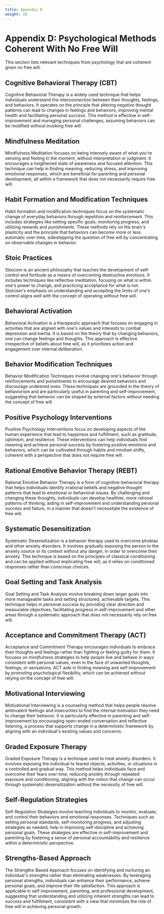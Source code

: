 ```yaml
---
title: Appendix D
weight: 10
---
```

# Appendix D: Psychological Methods Coherent With No Free Will

This section lists relevant techniques from psychology that are coherent given no free will.

## Cognitive Behavioral Therapy (CBT)

Cognitive Behavioral Therapy is a widely used technique that helps individuals understand the interconnection between their thoughts, feelings, and behaviors. It operates on the principle that altering negative thought patterns can lead to changes in feelings and behaviors, improving mental health and facilitating personal success. This method is effective in self-improvement and managing personal challenges, assuming behaviors can be modified without invoking free will.

## Mindfulness Meditation

Mindfulness Meditation focuses on being intensely aware of what you're sensing and feeling in the moment, without interpretation or judgment. It encourages a heightened state of awareness and focused attention. This technique can help in finding meaning, reducing stress, and improving emotional responses, which are beneficial for parenting and personal development, all within a framework that does not necessarily require free will.

## Habit Formation and Modification Techniques

Habit formation and modification techniques focus on the systematic change of everyday behaviors through repetition and reinforcement. This includes strategies like setting specific goals, monitoring progress, and utilizing rewards and punishments. These methods rely on the brain's plasticity and the principle that behaviors can become more or less automatic over time, sidestepping the question of free will by concentrating on observable changes in behavior.

## Stoic Practices

Stoicism is an ancient philosophy that teaches the development of self-control and fortitude as a means of overcoming destructive emotions. It includes techniques like reflective meditation, focusing on what is within one's power to change, and practicing acceptance for what is not. Stoicism's emphasis on understanding and accepting the limits of one's control aligns well with the concept of operating without free will.

## Behavioral Activation

Behavioral Activation is a therapeutic approach that focuses on engaging in activities that are aligned with one's values and interests to combat depression and inertia. It is based on the theory that by changing behaviors, one can change feelings and thoughts. This approach is effective irrespective of beliefs about free will, as it prioritizes action and engagement over internal deliberation.

## Behavior Modification Techniques

Behavior Modification Techniques involve changing one's behavior through reinforcements and punishments to encourage desired behaviors and discourage undesired ones. These techniques are grounded in the theory of behaviorism and are particularly useful in parenting and self-improvement, suggesting that behavior can be shaped by external factors without needing the concept of free will.

## Positive Psychology Interventions

Positive Psychology Interventions focus on developing aspects of the human experience that lead to happiness and fulfillment, such as gratitude, optimism, and resilience. These interventions can help individuals find meaning and achieve personal success by fostering positive emotions and behaviors, which can be cultivated through habits and mindset shifts, coherent with a perspective that does not require free will.

## Rational Emotive Behavior Therapy (REBT)

Rational Emotive Behavior Therapy is a form of cognitive-behavioral therapy that helps individuals identify irrational beliefs and negative thought patterns that lead to emotional or behavioral issues. By challenging and changing these thoughts, individuals can develop healthier, more rational patterns of thinking, aiding in self-improvement and understanding personal success and failure, in a manner that doesn’t necessitate the existence of free will.

## Systematic Desensitization

Systematic Desensitization is a behavior therapy used to overcome phobias and other anxiety disorders. It involves gradually exposing the person to the anxiety source or its context without any danger, in order to overcome their anxiety. This technique is based on the principles of classical conditioning and can be applied without implicating free will, as it relies on conditioned responses rather than conscious choices.

## Goal Setting and Task Analysis

Goal Setting and Task Analysis involve breaking down larger goals into more manageable tasks and setting structured, achievable targets. This technique helps in personal success by providing clear direction and measurable objectives, facilitating progress in self-improvement and other areas through a systematic approach that does not necessarily rely on free will.

## Acceptance and Commitment Therapy (ACT)

Acceptance and Commitment Therapy encourages individuals to embrace their thoughts and feelings rather than fighting or feeling guilty for them. It focuses on mindfulness strategies to help people live and behave in ways consistent with personal values, even in the face of unwanted thoughts, feelings, or sensations. ACT aids in finding meaning and self-improvement by promoting psychological flexibility, which can be achieved without relying on the concept of free will.

## Motivational Interviewing

Motivational Interviewing is a counseling method that helps people resolve ambivalent feelings and insecurities to find the internal motivation they need to change their behavior. It is particularly effective in parenting and self-improvement by encouraging open-ended conversation and reflective listening, a process that supports change in a deterministic framework by aligning with an individual's existing values and concerns.

## Graded Exposure Therapy

Graded Exposure Therapy is a technique used to treat anxiety disorders. It involves exposing the individual to feared objects, activities, or situations in a controlled and gradual way. This method helps individuals face and overcome their fears over time, reducing anxiety through repeated exposure and conditioning, aligning with the notion that change can occur through systematic desensitization without the necessity of free will.

## Self-Regulation Strategies

Self-Regulation Strategies involve teaching individuals to monitor, evaluate, and control their behaviors and emotional responses. Techniques such as setting personal standards, self-monitoring progress, and adjusting strategies as needed, help in improving self-discipline and achieving personal goals. These strategies are effective in self-improvement and parenting by fostering a sense of personal accountability and resilience within a deterministic perspective.

## Strengths-Based Approach

The Strengths-Based Approach focuses on identifying and nurturing an individual's strengths rather than eliminating weaknesses. By leveraging personal strengths, individuals can enhance their performance, achieve personal goals, and improve their life satisfaction. This approach is applicable in self-improvement, parenting, and professional development, suggesting that understanding and utilizing inherent strengths can lead to success and fulfillment, consistent with a view that minimizes the role of free will in achieving personal growth.

